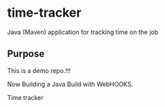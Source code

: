 # time-tracker
Java (Maven) application for tracking time on the job

## Purpose

This is a demo repo.!!!

Now Building a Java Build with WebHOOKS.

Time tracker
